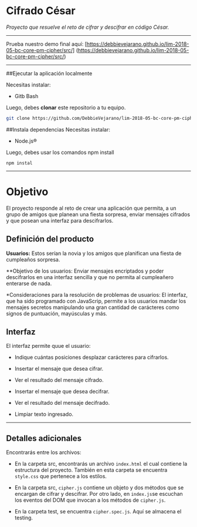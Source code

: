 # Cifrado César 
_Proyecto que resuelve el reto de cifrar y descifrar en código César._

***
Prueba nuestro demo final aquí: [https://debbievejarano.github.io/lim-2018-05-bc-core-pm-cipher/src/] (https://debbievejarano.github.io/lim-2018-05-bc-core-pm-cipher/src/)

***
##Ejecutar la aplicación localmente

Necesitas instalar:
* Gitb Bash

Luego, debes **clonar** este repositorio a tu equipo.
```bash
git clone https://github.com/DebbieVejarano/lim-2018-05-bc-core-pm-cipher.git
```

##Instala dependencias
Necesitas instalar:
* Node.js®

Luego, debes usar los comandos npm install 
```
npm instal
```

***
# Objetivo
El proyecto responde al reto de crear una aplicación que permita, a un grupo de amigos que planean una fiesta sorpresa, enviar mensajes cifrados y que posean una interfaz para descifrarlos.

## Definición del producto

**Usuarios:** Estos serían la novia y los amigos que planifican una fiesta de cumpleaños sorpresa.

**Objetivo de los usuarios: Enviar mensajes encriptados y poder descifrarlos en una interfaz sencilla y que no permita al cumpleañero enterarse de nada.

*Consideraciones para la resolución de problemas de usuarios: El interfaz, que ha sido programado con JavaScrip, permite a los usuarios mandar los mensajes secretos manipulando una gran cantidad de carácteres como signos de puntuación, mayúsculas y más.

## Interfaz
El interfaz permite quue el usuario:

* Indique cuántas posiciones desplazar carácteres para cifrarlos.

* Insertar el mensaje que desea cifrar.

* Ver el resultado del mensaje cifrado.

* Insertar el mensaje que desea decifrar.

* Ver el resultado del mensaje decifrado.

* Limpiar texto ingresado.

***
## Detalles adicionales
Encontrarás entre los archivos:

* En la carpeta src, encontrarás un archivo `index.html` el cual contiene la estructura del proyecto. También en esta carpeta se encuentra `style.css` que pertenece a los estilos.
* En la carpeta src, `cipher.js` contiene un objeto y dos métodos que se encargan de cifrar y descifrar. Por otro lado, en `index.js`se escuchan los eventos del DOM que invocan a los métodos de `cipher.js`.

* En la carpeta test, se encuentra `cipher.spec.js`. Aquí se almacena el testing.


